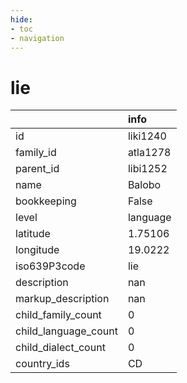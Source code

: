 ```yaml
---
hide:
- toc
- navigation
---
```

# lie
|                      | info     |
|:---------------------|:---------|
| id                   | liki1240 |
| family_id            | atla1278 |
| parent_id            | libi1252 |
| name                 | Balobo   |
| bookkeeping          | False    |
| level                | language |
| latitude             | 1.75106  |
| longitude            | 19.0222  |
| iso639P3code         | lie      |
| description          | nan      |
| markup_description   | nan      |
| child_family_count   | 0        |
| child_language_count | 0        |
| child_dialect_count  | 0        |
| country_ids          | CD       |